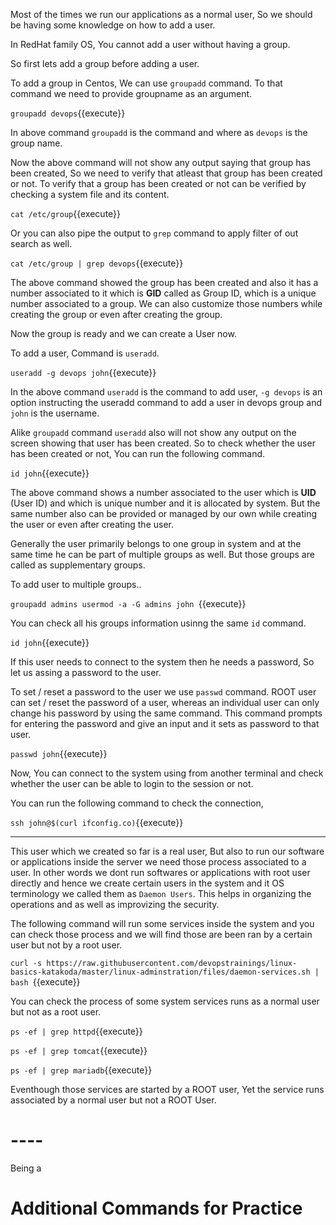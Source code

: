 


Most of the times we run our applications as a normal user, So we should be having some knowledge on how to add a user.

In RedHat family OS, You cannot add a user without having a group.

So first lets add a group before adding a user.

To add a group in Centos, We can use `groupadd` command. To that command we need to provide groupname as an argument.

`groupadd devops`{{execute}}

In above command `groupadd` is the command and where as `devops` is the group name.

Now the above command will not show any output saying that group has been created, So we need to verify that atleast that group has been created or not. To verify that a group has been created or not can be verified by checking a system file and its content.

`cat /etc/group`{{execute}} 

Or you can also pipe the output to `grep` command to apply filter of out search as well.

`cat /etc/group | grep devops`{{execute}}

The above command showed the group has been created and also it has a number associated to it which is **GID** called as Group ID, which is a unique number associated to a group. We can also customize those numbers while creating the group or even after creating the group.


Now the group is ready and we can create a User now.

To add a user, Command is `useradd`.

`useradd -g devops john`{{execute}}

In the above command `useradd` is the command to add user, `-g devops` is an option instructing the useradd command to add a user in devops group and `john` is the username.


Alike `groupadd` command `useradd` also will not show any output on the screen showing that user has been created. So to check whether the user has been created or not, You can run the following command.

`id john`{{execute}}

The above command shows a number associated to the user which is **UID** (User ID) and which is unique number and it is allocated by system. But the same number also can be provided or managed by our own while creating the user or even after creating the user.


Generally the user primarily belongs to one group in system and at the same time he can be part of multiple groups as well. But those groups are called as supplementary groups.

To add user to multiple groups..

`
groupadd admins
usermod -a -G admins john 
`{{execute}}

You can check all his groups information usinng the same `id` command.

`id john`{{execute}}

If this user needs to connect to the system then he needs a password, So let us assing a password to the user.

To set / reset a password to the user we use `passwd` command. ROOT user can set / reset the password of a user, whereas an individual user can only change his password by using the same command. This command prompts for entering the password and give an input and it sets as password to that user.

`passwd john`{{execute}}

Now, You can connect to the system using from another terminal and check whether the user can be able to login to the session or not.

You can run the following command to check the connection,

`ssh john@$(curl ifconfig.co)`{{execute}}


----

This user which we created so far is a real user, But also to run our software or applications inside the server we need those process associated to a user. In other words we dont run softwares or applications with root user directly and hence we create certain users in the system and it OS terminology we called them as `Daemon Users`. This helps in organizing the operations and as well as improvizing the security.

The following command will run some services inside the system and you can check those process and we will find those are been ran by a certain user but not by a root user.

`curl -s https://raw.githubusercontent.com/devopstrainings/linux-basics-katakoda/master/linux-adminstration/files/daemon-services.sh | bash `{{execute}}

You can check the process of some system services runs as a normal user but not as a root user.

`ps -ef | grep httpd`{{execute}}

`ps -ef | grep tomcat`{{execute}}

`ps -ef | grep mariadb`{{execute}}

Eventhough those services are started by a ROOT user, Yet the service runs associated by a normal user but not a ROOT User.

# ----

Being a 
# Additional Commands for Practice

